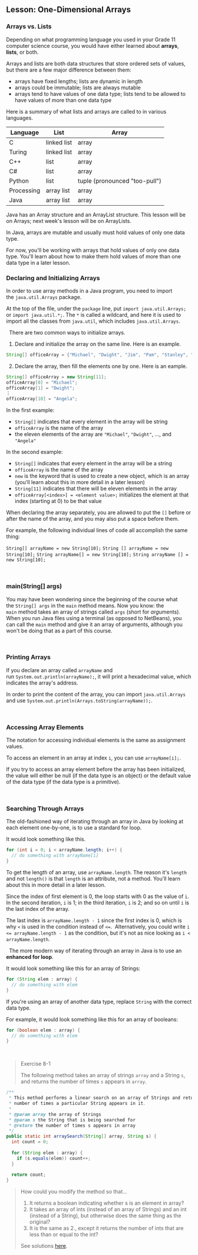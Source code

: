 ## Lesson: One-Dimensional Arrays

### Arrays vs. Lists

Depending on what programming language you used in your Grade 11 computer science course, you would have either learned about **arrays**, **lists**, or both.

Arrays and lists are both data structures that store ordered sets of values, but there are a few major difference between them:
* arrays have fixed lengths; lists are dynamic in length
* arrays could be immutable; lists are always mutable
* arrays tend to have values of one data type; lists tend to be allowed to have values of more than one data type

Here is a summary of what lists and arrays are called to in various languages.

| Language | List | Array |
| --- | --- | --- |
| C | linked list | array |
| Turing | linked list |	array |
| C++ | list | array |
| C# | list | array |
| Python | list | tuple (pronounced "too-pull") |
| Processing | array list |	array |
| Java | array list	| array |

Java has an Array structure and an ArrayList structure. This lesson will be on Arrays; next week's lesson will be on ArrayLists. 

In Java, arrays are mutable and usually must hold values of only one data type.

For now, you'll be working with arrays that hold values of only one data type. You'll learn about how to make them hold values of more than one data type in a later lesson.

### Declaring and Initializing Arrays

In order to use array methods in a Java program, you need to import the `java.util.Arrays` package.

At the top of the file, under the `package` line, put `import java.util.Arrays;` or `import java.util.*;`. The `*` is called a wildcard, and here it is used to import all the classes from `java.util`, which includes `java.util.Arrays`.

 
There are two common ways to initialize arrays.

1. Declare and initialize the array on the same line.
 Here is an example.
 
```java
String[] officeArray = {"Michael", "Dwight", "Jim", "Pam", "Stanley", "Phyllis", "Meredith", "Creed", "Kevin", "Oscar", "Angela"};
```

2. Declare the array, then fill the elements one by one.
 Here is an eample.
 
```java
String[] officeArray = new String[11];
officeArray[0] = "Michael";
officeArray[1] = "Dwight";
⋮
officeArray[10] = "Angela";
```

In the first example:
* `String[]` indicates that every element in the array will be string
* `officeArray` is the name of the array
* the eleven elements of the array are `"Michael"`, `"Dwight"`, ..., and `"Angela"`

In the second example:
* `String[]` indicates that every element in the array will be a string
* `officeArray` is the name of the array
* `new` is the keyword that is used to create a new object, which is an array (you'll learn about this in more detail in a later lesson)
* `String[11]` indicates that there will be eleven elements in the array
* `officeArray[<index>] = <element value>;` initializes the element at that index (starting at 0) to be that value
 

When declaring the array separately, you are allowed to put the `[]` before or after the name of the array, and you may also put a space before them.

For example, the following individual lines of code all accomplish the same thing:

`String[] arrayName = new String[10];`
`String [] arrayName = new String[10];`
`String arrayName[] = new String[10];`
`String arrayName [] = new String[10];`

  
### main(String[] args)

You may have been wondering since the beginning of the course what the `String[] args` in the `main` method means. Now you know: the `main` method takes an array of strings called `args` (short for *arg*uments). When you run Java files using a terminal (as opposed to NetBeans), you can call the `main` method and give it an array of arguments, although you won't be doing that as a part of this course. 

  

### Printing Arrays

If you declare an array called `arrayName` and run `System.out.println(arrayName);`, it will print a hexadecimal value, which indicates the array's address.

In order to print the content of the array, you can import `java.util.Arrays` and use `System.out.println(Arrays.toString(arrayName));`. 

 

### Accessing Array Elements

The notation for accessing individual elements is the same as assignment values.

To access an element in an array at index `i`, you can use `arrayName[i];`.

If you try to access an array element before the array has been initialized, the value will either be null (if the data type is an object) or the default value of the data type (if the data type is a primitive).

 

### Searching Through Arrays

The old-fashioned way of iterating through an array in Java by looking at each element one-by-one, is to use a standard for loop.

It would look something like this.

```java
for (int i = 0; i < arrayName.length; i++) {
  // do something with arrayName[i]
}
```

To get the length of an array, use `arrayName.length`. The reason it's `length` and not `length()` is that `length` is an attribute, not a method. You'll learn about this in more detail in a later lesson.

Since the index of first element is 0, the loop starts with 0 as the value of `i`. In the second iteration, `i` is 1; in the third iteration, `i` is 2; and so on until `i` is the last index of the array.

The last index is `arrayName.length - 1` since the first index is 0, which is why `<` is used in the condition instead of `<=`.  Alternatively, you could write `i <= arrayName.length - 1` as the condition, but it's not as nice looking as `i < arrayName.length`.

 
The more modern way of iterating through an array in Java is to use an **enhanced for loop**.

It would look something like this for an array of Strings:

```java
for (String elem : array) {
  // do something with elem
}
```

If you're using an array of another data type, replace `String` with the correct data type.

For example, it would look something like this for an array of booleans:

```java
for (boolean elem : array) {
  // do something with elem
}
```
 
  
> Exercise 8-1
>   
> The following method takes an array of strings `array` and a String `s`, and returns the number of times `s` appears in `array`. 
```java
/** 
 * This method performs a linear search on an array of Strings and returns the
 * number of times a particular String appears in it.
 * 
 * @param array the array of Strings
 * @param s the String that is being searched for
 * @return the number of times s appears in array
 */
public static int arraySearch(String[] array, String s) {
  int count = 0;
  
  for (String elem : array) {
    if (s.equals(elem)) count++;
  }
  
  return count;
}
```
> How could you modify the method so that...
> 1. It returns a boolean indicating whether s is an element in array?
> 2. It takes an array of ints (instead of an array of Strings) and an int (instead of a String), but otherwise does the same thing as the original? 
> 3. It is the same as 2., except it returns the number of ints that are less than or equal to the int?
> 
> See solutions [here](../Exercise_Solutions/Exercise-8-1).

